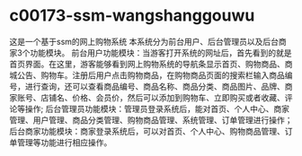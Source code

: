 # c00173-ssm-wangshanggouwu
这是一个基于ssm的网上购物系统 本系统分为前台用户、后台管理员以及后台商家3个功能模块。 前台用户功能模块：当游客打开系统的网址后，首先看到的就是首页界面。在这里，游客能够看到网上购物系统的导航条显示首页、购物商品、商城公告、购物车。注册后用户点击购物商品，在购物商品页面的搜索栏输入商品编号，进行查询，还可以查看商品编号、商品名称、商品分类、商品图片、品牌、商家账号、店铺名、价格、会员价，然后可以添加到购物车、立即购买或者收藏、评论等操作; 后台管理员功能模块：管理员登录系统后，能对首页、个人中心、商家管理、用户管理、商品分类管理、购物商品管理、系统管理、订单管理进行操作； 后台商家功能模块：商家登录系统后，可以对首页、个人中心、购物商品管理、订单管理等功能进行相应操作。
